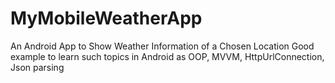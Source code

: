 # MyMobileWeatherApp
An Android App to Show Weather Information of a Chosen Location
Good example to learn such topics in Android as OOP, MVVM, HttpUrlConnection, Json parsing 
